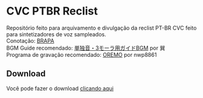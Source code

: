 # CVC PTBR Reclist

Repositório feito para arquivamento e divulgação da reclist PT-BR CVC feito para sintetizadores de voz sampleados.<br/>
Conotação: [BRAPA](https://github.com/overdramatic/BRAPA "BRAPA")<br/>
BGM Guide recomendado: [単独音・3モーラ用ガイドBGM](https://bowlroll.net/file/119729 "単独音・3モーラ用ガイドBGM") por 巽<br/>
Programa de gravação recomendado: [OREMO](https://pt.osdn.net/users/nwp8861/pf/OREMO/wiki/FrontPage "OREMO") por nwp8861<br/>

## Download
Você pode fazer o download [clicando aqui](https://github.com/overdramatic/CVC-PTBR-Reclist/releases "Release")
